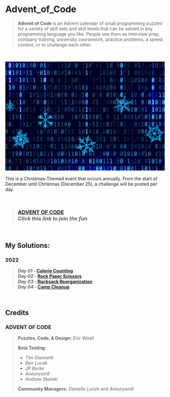 # Advent_of_Code
> **Advent of Code** is an Advent calendar of small programming puzzles for a variety of skill sets and skill levels that can be solved in any programming language you like. People use them as interview prep, company training, university coursework, practice problems, a speed contest, or to challenge each other.

&nbsp;

<img src=https://github.com/Kyros0718/Advent_of_Code/blob/main/Media/Binary%20Codes%20and%20Snow%20Flakes_%20Landscape.png>

This is a Christmas-Themed event that occurs annually. From the start of December until Christmas (December 25), a challenge will be posted per day.

&nbsp;

> ### [ADVENT OF CODE](https://adventofcode.com/)<br>_Click this link to join the fun_

&nbsp;

## My Solutions:
### 2022 

> **_Day 01_ - [Calorie Counting](https://github.com/Kyros0718/Advent_of_Code/tree/main/Advent_2022/01-Calorie_Counting)**<br>
**_Day 02_ - [Rock Paper Scissors](https://github.com/Kyros0718/Advent_of_Code/tree/main/Advent_2022/02-Rock_Paper_Scissors)**<br>
**_Day 03_ - [Rucksack Reorganization](https://github.com/Kyros0718/Advent_of_Code/tree/main/Advent_2022/03-Rucksack_Reorganization)**<br>
**_Day 04_ - [Camp Cleanup](https://github.com/Kyros0718/Advent_of_Code/tree/main/Advent_2022/04-Camp_Cleanup)**<br>

&nbsp;

## Credits
### ADVENT OF CODE 
> **Puzzles, Code, & Design:** _Eric Wastl_
>
> **Beta Testing:**
> - _Tim Giannetti_
> - _Ben Lucek_
> - _JP Burke_
> - _Aneurysm9_
> - _Andrew Skalski_
> 
> **Community Managers:** _Danielle Lucek_ and _Aneurysm9_
